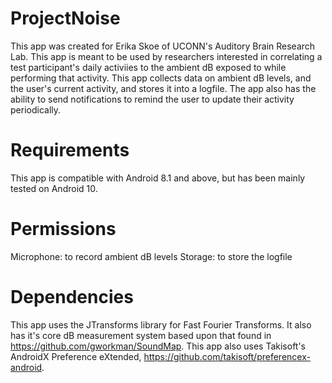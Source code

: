 # ProjectNoise

This app was created for Erika Skoe of UCONN's Auditory Brain Research Lab. This app is meant to be used by researchers interested in correlating a test participant's daily activiies to the ambient dB exposed to while performing that activity. This app collects data on ambient dB levels, and the user's current activity, and stores it into a logfile. The app also has the ability to send notifications to remind the user to update their activity periodically.

# Requirements
This app is compatible with Android 8.1 and above, but has been mainly tested on Android 10.

# Permissions
Microphone: to record ambient dB levels
Storage: to store the logfile

# Dependencies
This app uses the JTransforms library for Fast Fourier Transforms. It also has it's core dB measurement system based upon that found in https://github.com/gworkman/SoundMap. This app also uses Takisoft's AndroidX Preference eXtended, https://github.com/takisoft/preferencex-android.
